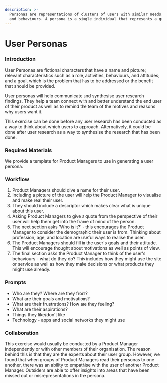 ```yaml
---
description: >-
  Personas are representations of clusters of users with similar needs, goals,
  and behaviours. A persona is a single individual that represents a group.
---
```


# User Personas

### Introduction

User Personas are fictional characters that have a name and picture; relevant characteristics such as a role, activities, behaviours, and attitudes; and a goal, which is the problem that has to be addressed or the benefit that should be provided.

User personas will help communicate and synthesise user research findings. They help a team connect with and better understand the end user of their product as well as to remind the team of the motives and reasons why users want it.

This exercise can be done before any user research has been conducted as a way to think about which users to approach. Alternatively, it could be done after user research as a way to synthesise the research that has been done.

### Required Materials

We provide a template for Product Managers to use in generating a user persona.

### Workflow

1. Product Managers should give a name for their user.
2. Including a picture of the user will help the Product Manager to visualise and make real their user.
3. They should include a descriptor which makes clear what is unique about this user.
4. Asking Product Managers to give a quote from the perspective of their user will help them get into the frame of mind of the person.
5. The next section asks 'Who is it?' - this encourages the Product Manager to consider the demographic their user is from. Thinking about profession, age, and location are useful ways to realise the user.
6. The Product Managers should fill in the user's goals and their attitude. This will encourage thought about motivations as well as points of view.
7. The final section asks the Product Manager to think of the user's behaviours - what do they do? This includes how they might use the site or service as well as how they make decisions or what products they might use already.

### Prompts

* Who are they? Where are they from?
* What are their goals and motivations?
* What are their frustrations? How are they feeling?
* What are their aspirations?
* Things they like/don’t like
* Technology - apps and social networks they might use

### Collaboration

This exercise would usually be conducted by a Product Manager independently or with other members of their organisation. The reason behind this is that they are the experts about their user group. However, we found that when groups of Product Managers read their personas to one another, there was an ability to empathise with the user of another Product Manager. Outsiders are able to offer insights into areas that have been missed out or misrepresentations in the persona.
